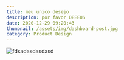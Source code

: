 ```yaml
---
title: meu unico desejo
description: por favor DEEEUS
date: 2020-12-29 09:20:43
thumbnail: /assets/img/dashboard-post.jpg
category: Product Design
---
```

![fdsadasdasdasd](/assets/img/vulgar.jpg "asdasdasdasdasd")